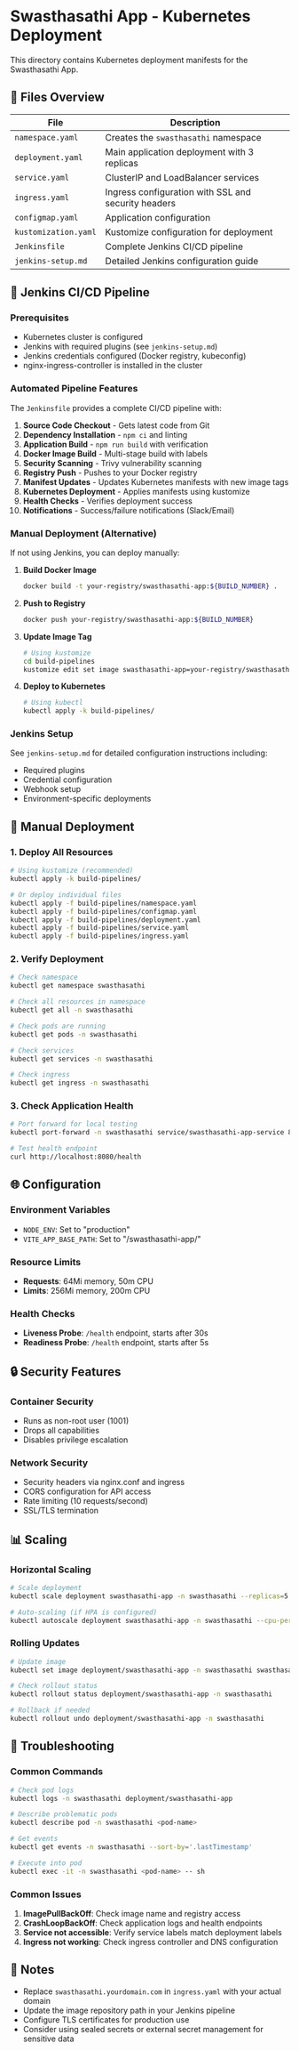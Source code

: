 # Swasthasathi App - Kubernetes Deployment

This directory contains Kubernetes deployment manifests for the Swasthasathi App.

## 📁 Files Overview

| File | Description |
|------|-------------|
| `namespace.yaml` | Creates the `swasthasathi` namespace |
| `deployment.yaml` | Main application deployment with 3 replicas |
| `service.yaml` | ClusterIP and LoadBalancer services |
| `ingress.yaml` | Ingress configuration with SSL and security headers |
| `configmap.yaml` | Application configuration |
| `kustomization.yaml` | Kustomize configuration for deployment |
| `Jenkinsfile` | Complete Jenkins CI/CD pipeline |
| `jenkins-setup.md` | Detailed Jenkins configuration guide |

## 🚀 Jenkins CI/CD Pipeline

### Prerequisites
- Kubernetes cluster is configured
- Jenkins with required plugins (see `jenkins-setup.md`)
- Jenkins credentials configured (Docker registry, kubeconfig)
- nginx-ingress-controller is installed in the cluster

### Automated Pipeline Features
The `Jenkinsfile` provides a complete CI/CD pipeline with:

1. **Source Code Checkout** - Gets latest code from Git
2. **Dependency Installation** - `npm ci` and linting
3. **Application Build** - `npm run build` with verification
4. **Docker Image Build** - Multi-stage build with labels
5. **Security Scanning** - Trivy vulnerability scanning
6. **Registry Push** - Pushes to your Docker registry
7. **Manifest Updates** - Updates Kubernetes manifests with new image tags
8. **Kubernetes Deployment** - Applies manifests using kustomize
9. **Health Checks** - Verifies deployment success
10. **Notifications** - Success/failure notifications (Slack/Email)

### Manual Deployment (Alternative)

If not using Jenkins, you can deploy manually:

1. **Build Docker Image**
   ```bash
   docker build -t your-registry/swasthasathi-app:${BUILD_NUMBER} .
   ```

2. **Push to Registry**
   ```bash
   docker push your-registry/swasthasathi-app:${BUILD_NUMBER}
   ```

3. **Update Image Tag**
   ```bash
   # Using kustomize
   cd build-pipelines
   kustomize edit set image swasthasathi-app=your-registry/swasthasathi-app:${BUILD_NUMBER}
   ```

4. **Deploy to Kubernetes**
   ```bash
   # Using kubectl
   kubectl apply -k build-pipelines/
   ```

### Jenkins Setup
See `jenkins-setup.md` for detailed configuration instructions including:
- Required plugins
- Credential configuration
- Webhook setup
- Environment-specific deployments

## 🔧 Manual Deployment

### 1. Deploy All Resources
```bash
# Using kustomize (recommended)
kubectl apply -k build-pipelines/

# Or deploy individual files
kubectl apply -f build-pipelines/namespace.yaml
kubectl apply -f build-pipelines/configmap.yaml
kubectl apply -f build-pipelines/deployment.yaml
kubectl apply -f build-pipelines/service.yaml
kubectl apply -f build-pipelines/ingress.yaml
```

### 2. Verify Deployment
```bash
# Check namespace
kubectl get namespace swasthasathi

# Check all resources in namespace
kubectl get all -n swasthasathi

# Check pods are running
kubectl get pods -n swasthasathi

# Check services
kubectl get services -n swasthasathi

# Check ingress
kubectl get ingress -n swasthasathi
```

### 3. Check Application Health
```bash
# Port forward for local testing
kubectl port-forward -n swasthasathi service/swasthasathi-app-service 8080:80

# Test health endpoint
curl http://localhost:8080/health
```

## 🌐 Configuration

### Environment Variables
- `NODE_ENV`: Set to "production"
- `VITE_APP_BASE_PATH`: Set to "/swasthasathi-app/"

### Resource Limits
- **Requests**: 64Mi memory, 50m CPU
- **Limits**: 256Mi memory, 200m CPU

### Health Checks
- **Liveness Probe**: `/health` endpoint, starts after 30s
- **Readiness Probe**: `/health` endpoint, starts after 5s

## 🔒 Security Features

### Container Security
- Runs as non-root user (1001)
- Drops all capabilities
- Disables privilege escalation

### Network Security
- Security headers via nginx.conf and ingress
- CORS configuration for API access
- Rate limiting (10 requests/second)
- SSL/TLS termination

## 📊 Scaling

### Horizontal Scaling
```bash
# Scale deployment
kubectl scale deployment swasthasathi-app -n swasthasathi --replicas=5

# Auto-scaling (if HPA is configured)
kubectl autoscale deployment swasthasathi-app -n swasthasathi --cpu-percent=70 --min=3 --max=10
```

### Rolling Updates
```bash
# Update image
kubectl set image deployment/swasthasathi-app -n swasthasathi swasthasathi-app=your-registry/swasthasathi-app:new-tag

# Check rollout status
kubectl rollout status deployment/swasthasathi-app -n swasthasathi

# Rollback if needed
kubectl rollout undo deployment/swasthasathi-app -n swasthasathi
```

## 🐛 Troubleshooting

### Common Commands
```bash
# Check pod logs
kubectl logs -n swasthasathi deployment/swasthasathi-app

# Describe problematic pods
kubectl describe pod -n swasthasathi <pod-name>

# Get events
kubectl get events -n swasthasathi --sort-by='.lastTimestamp'

# Execute into pod
kubectl exec -it -n swasthasathi <pod-name> -- sh
```

### Common Issues
1. **ImagePullBackOff**: Check image name and registry access
2. **CrashLoopBackOff**: Check application logs and health endpoints
3. **Service not accessible**: Verify service labels match deployment labels
4. **Ingress not working**: Check ingress controller and DNS configuration

## 📝 Notes

- Replace `swasthasathi.yourdomain.com` in `ingress.yaml` with your actual domain
- Update the image repository path in your Jenkins pipeline
- Configure TLS certificates for production use
- Consider using sealed secrets or external secret management for sensitive data
